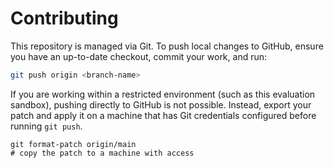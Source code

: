 # Contributing

This repository is managed via Git. To push local changes to GitHub, ensure you have
an up-to-date checkout, commit your work, and run:

```bash
git push origin <branch-name>
```

If you are working within a restricted environment (such as this evaluation
sandbox), pushing directly to GitHub is not possible. Instead, export your patch
and apply it on a machine that has Git credentials configured before running
`git push`.
```
git format-patch origin/main
# copy the patch to a machine with access
```

